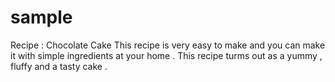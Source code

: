 # sample

Recipe : Chocolate Cake 
This recipe is very easy to make and you can make it with simple ingredients at your home . This recipe turms out as a yummy , fluffy and a tasty cake . 



